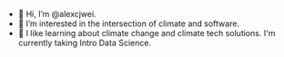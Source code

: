 - 👋 Hi, I’m @alexcjwei.
- 👀 I’m interested in the intersection of climate and software.
- 🌱 I like learning about climate change and climate tech solutions. I'm currently taking Intro Data Science.

<!---
alexcjwei/alexcjwei is a ✨ special ✨ repository because its `README.md` (this file) appears on your GitHub profile.
You can click the Preview link to take a look at your changes.
--->
